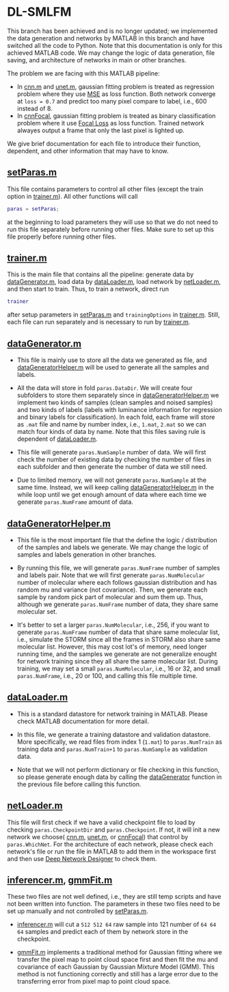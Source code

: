 # DL-SMLFM

This branch has been achieved and is no longer updated; we implemented the data generation and networks by MATLAB in this branch and have switched all the code to Python. Note that this documentation is only for this achieved MATLAB code. We may change the logic of data generation, file saving, and architecture of networks in main or other branches. 

The problem we are facing with this MATLAB pipeline:

- In [cnn.m](https://github.com/tianrui-qi/DL-SMLFM/blob/matlab-achieve/cnn.m) and [unet.m](https://github.com/tianrui-qi/DL-SMLFM/blob/matlab-achieve/unet.m), gaussian fitting problem is treated as regression problem where they use [MSE](https://en.wikipedia.org/wiki/Mean_squared_error) as loss function. Both network converge at `loss = 0.7` and predict too many pixel compare to label, i.e., 600 instead of 8.
- In [cnnFocal](https://github.com/tianrui-qi/DL-SMLFM/blob/matlab-achieve/cnnFocal.m), gaussian fitting problem is treated as binary classification problem where it use [Focal Loss]([https://en.wikipedia.org/wiki/Mean_squared_error](https://arxiv.org/abs/1708.02002)) as loss function. Trained network alwayes output a frame that only the last pixel is lighted up.

We give brief documentation for each file to introduce their function, dependent, and other information that may have to know.

## [setParas.m](https://github.com/tianrui-qi/DL-SMLFM/blob/matlab-achieve/setParas.m) 

This file contains parameters to control all other files (except the train option in [trainer.m](https://github.com/tianrui-qi/DL-SMLFM/blob/matlab-achieve/trainer.m)). All other functions will call 
```matlab
paras = setParas;
``` 
at the beginning to load parameters they will use so that we do not need to run this file separately before running other files. Make sure to set up this file properly before running other files.

## [trainer.m](https://github.com/tianrui-qi/DL-SMLFM/blob/matlab-achieve/trainer.m)

This is the main file that contains all the pipeline: generate data by [dataGenerator.m](https://github.com/tianrui-qi/DL-SMLFM/blob/matlab-achieve/dataGenerator.m), load data by [dataLoader.m](https://github.com/tianrui-qi/DL-SMLFM/blob/matlab-achieve/dataLoader.m), load network by [netLoader.m](https://github.com/tianrui-qi/DL-SMLFM/blob/matlab-achieve/netLoader.m), and then start to train. Thus, to train a network, direct run 
```matlab
trainer
```
after setup parameters in [setParas.m](https://github.com/tianrui-qi/DL-SMLFM/blob/matlab-achieve/setParas.m) and `trainingOptions` in [trainer.m](https://github.com/tianrui-qi/DL-SMLFM/blob/matlab-achieve/trainer.m). Still, each file can run separately and is necessary to run by [trainer.m](https://github.com/tianrui-qi/DL-SMLFM/blob/matlab-achieve/trainer.m).

## [dataGenerator.m](https://github.com/tianrui-qi/DL-SMLFM/blob/matlab-achieve/dataGenerator.m)

- This file is mainly use to store all the data we generated as file, and [dataGeneratorHelper.m](https://github.com/tianrui-qi/DL-SMLFM/blob/matlab-achieve/dataGeneratorHelper.m) will be used to generate all the samples and labels.

- All the data will store in fold `paras.DataDir`. We will create four subfolders to store them separately since in [dataGeneratorHelper.m](https://github.com/tianrui-qi/DL-SMLFM/blob/matlab-achieve/dataGeneratorHelper.m) we implement two kinds of samples (clean samples and noised samples) and two kinds of labels (labels with luminance information for regression and binary labels for classification). In each fold, each frame will store as `.mat` file and name by number index, i.e., `1.mat`, `2.mat` so we can match four kinds of data by name. Note that this files saving rule is dependent of [dataLoader.m](https://github.com/tianrui-qi/DL-SMLFM/blob/matlab-achieve/dataLoader.m).

- This file will generate `paras.NumSample` number of data. We will first check the number of existing data by checking the number of files in each subfolder and then generate the number of data we still need.

- Due to limited memory, we will not generate `paras.NumSample` at the same time. Instead, we will keep calling [dataGeneratorHelper.m](https://github.com/tianrui-qi/DL-SMLFM/blob/matlab-achieve/dataGeneratorHelper.m) in the while loop until we get enough amount of data where each time we generate `paras.NumFrame` amount of data. 

## [dataGeneratorHelper.m](https://github.com/tianrui-qi/DL-SMLFM/blob/matlab-achieve/dataGeneratorHelper.m)

- This file is the most important file that the define the logic / distribution of the samples and labels we generate. We may change the logic of samples and labels generation in other branches. 

- By running this file, we will generate `paras.NumFrame` number of samples and labels pair. Note that we will first generate `paras.NumMolecular` number of molecular where each follows gaussian distribution and has random mu and variance (not covariance). Then, we generate each sample by random pick part of molecular and sum them up. Thus, although we generate `paras.NumFrame` number of data, they share same molecular set. 

- It's better to set a larger `paras.NumMolecular`, i.e., 256, if you want to generate `paras.NumFrame` number of data that share same molecular list, i.e., simulate the STORM since all the frames in STORM also share same molecular list. However, this may cost lot's of memory, need longer running time, and the samples we generate are not generalize enought for network training since they all share the same molecular list. During training, we may set a small `paras.NumMolecular`, i.e., 16 or 32, and small `paras.NumFrame`, i.e., 20 or 100, and calling this file multiple time. 

## [dataLoader.m](https://github.com/tianrui-qi/DL-SMLFM/blob/matlab-achieve/dataLoader.m)

- This is a standard datastore for network training in MATLAB. Please check MATLAB documentation for more detail. 

- In this file, we generate a training datastore and validation datastore. More specifically, we read files from index 1 (`1.mat`) to `paras.NumTrain` as training data and `paras.NumTrain+1` to `paras.NumSample` as validation data. 

- Note that we will not perform dictionary or file checking in this function, so please generate enough data by calling the [dataGenerator](https://github.com/tianrui-qi/DL-SMLFM/blob/matlab-achieve/dataGenerator.m) function in the previous file before calling this function.

## [netLoader.m](https://github.com/tianrui-qi/DL-SMLFM/blob/matlab-achieve/netLoader.m)

This file will first check if we have a valid checkpoint file to load by checking `paras.CheckpointDir` and `paras.Checkpoint`. If not, it will init a new network we choose( [cnn.m](https://github.com/tianrui-qi/DL-SMLFM/blob/matlab-achieve/cnn.m), [unet.m](https://github.com/tianrui-qi/DL-SMLFM/blob/matlab-achieve/unet.m), or [cnnFocal](https://github.com/tianrui-qi/DL-SMLFM/blob/matlab-achieve/cnnFocal.m)) that control by `paras.WhichNet`. For the architecture of each network, please check each network's file or run the file in MATLAB to add them in the workspace first and then use [Deep Network Designer](https://www.mathworks.com/help/deeplearning/gs/get-started-with-deep-network-designer.html) to check them. 

## [inferencer.m](https://github.com/tianrui-qi/DL-SMLFM/blob/matlab-achieve/inferencer.m), [gmmFit.m](https://github.com/tianrui-qi/DL-SMLFM/blob/matlab-achieve/gmmFit.m)

These two files are not well defined, i.e., they are still temp scripts and have not been written into function. The parameters in these two files need to be set up manually and not controlled by [setParas.m](https://github.com/tianrui-qi/DL-SMLFM/blob/matlab-achieve/setParas.m). 

- [inferencer.m](https://github.com/tianrui-qi/DL-SMLFM/blob/matlab-achieve/inferencer.m) will cut a `512 512 64` raw sample into 121 number of `64 64 64` samples and predict each of them by network store in the checkpoint. 

- [gmmFit.m](https://github.com/tianrui-qi/DL-SMLFM/blob/matlab-achieve/gmmFit.m) implements a traditional method for Gaussian fitting where we transfer the pixel map to point cloud space first and then fit the mu and covariance of each Gaussian by Gaussian Mixture Model (GMM). This method is not functioning correctly and still has a large error due to the transferring error from pixel map to point cloud space. 
